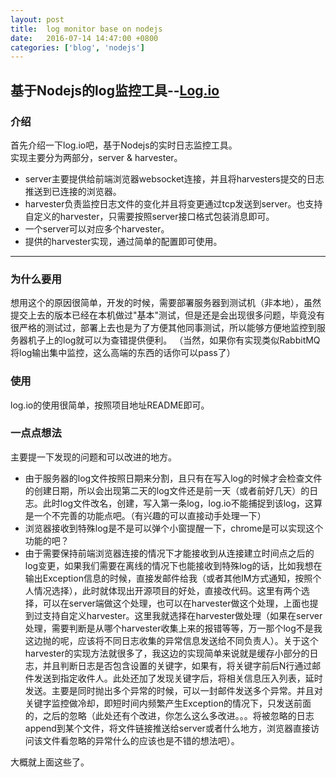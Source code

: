 ```yaml
---
layout: post
title:  log monitor base on nodejs
date:   2016-07-14 14:47:00 +0800
categories: ['blog', 'nodejs']
---
```


## 基于Nodejs的log监控工具--[Log.io][Log.io site]

### 介绍

首先介绍一下log.io吧，基于Nodejs的实时日志监控工具。  
实现主要分为两部分，server & harvester。  

 - server主要提供给前端浏览器websocket连接，并且将harvesters提交的日志推送到已连接的浏览器。  
 - harvester负责监控日志文件的变化并且将变更通过tcp发送到server。也支持自定义的harvester，只需要按照server接口格式包装消息即可。  
 - 一个server可以对应多个harvester。  
 - 提供的harvester实现，通过简单的配置即可使用。  

---

### 为什么要用

想用这个的原因很简单，开发的时候，需要部署服务器到测试机（非本地），虽然提交上去的版本已经在本机做过"基本"测试，但是还是会出现很多问题，毕竟没有很严格的测试过，部署上去也是为了方便其他同事测试，所以能够方便地监控到服务器机子上的log就可以为查错提供便利。
（当然，如果你有实现类似RabbitMQ将log输出集中监控，这么高端的东西的话你可以pass了）

### 使用

log.io的使用很简单，按照项目地址README即可。

### 一点点想法

主要提一下发现的问题和可以改进的地方。


 - 由于服务器的log文件按照日期来分割，且只有在写入log的时候才会检查文件的创建日期，所以会出现第二天的log文件还是前一天（或者前好几天）的日志。此时log文件改名，创建，写入第一条log，log.io不能捕捉到该log，这算是一个不完善的功能点吧。（有兴趣的可以直接动手处理一下）
 - 浏览器接收到特殊log是不是可以弹个小窗提醒一下，chrome是可以实现这个功能的吧？
 - 由于需要保持前端浏览器连接的情况下才能接收到从连接建立时间点之后的log变更，如果我们需要在离线的情况下也能接收到特殊log的话，比如我想在输出Exception信息的时候，直接发邮件给我（或者其他IM方式通知，按照个人情况选择），此时就体现出开源项目的好处，直接改代码。这里有两个选择，可以在server端做这个处理，也可以在harvester做这个处理，上面也提到过支持自定义harvester。这里我就选择在harvester做处理（如果在server处理，需要判断是从哪个harvester收集上来的报错等等，万一那个log不是我这边抛的呢，应该将不同日志收集的异常信息发送给不同负责人）。关于这个harvester的实现方法就很多了，我这边的实现简单来说就是缓存小部分的日志，并且判断日志是否包含设置的关键字，如果有，将关键字前后N行通过邮件发送到指定收件人。此处还加了发现关键字后，将相关信息压入列表，延时发送。主要是同时抛出多个异常的时候，可以一封邮件发送多个异常。并且对关键字监控做冷却，即短时间内频繁产生Exception的情况下，只发送前面的，之后的忽略（此处还有个改进，你怎么这么多改进。。。将被忽略的日志append到某个文件，将文件链接推送给server或者什么地方，浏览器直接访问该文件看忽略的异常什么的应该也是不错的想法吧）。

大概就上面这些了。


[Log.io site]: https://github.com/NarrativeScience/Log.io